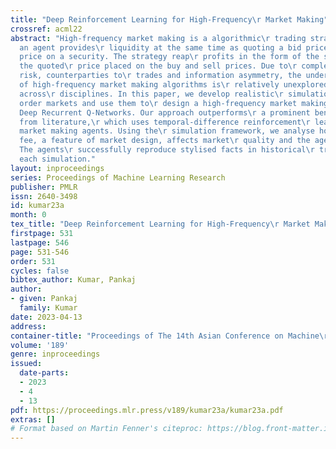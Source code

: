 ```yaml
---
title: "Deep Reinforcement Learning for High-Frequency\r Market Making"
crossref: acml22
abstract: "High-frequency market making is a algorithmic\r trading strategy in which
  an agent provides\r liquidity at the same time as quoting a bid price\r and an ask
  price on a security. The strategy reap\r profits in the form of the spread between
  the quoted\r price placed on the buy and sell prices. Due to\r complexity in inventory
  risk, counterparties to\r trades and information asymmetry, the understanding\r
  of high-frequency market making algorithms is\r relatively unexplored by academics
  across\r disciplines. In this paper, we develop realistic\r simulations of limit
  order markets and use them to\r design a high-frequency market making agent using\r
  Deep Recurrent Q-Networks. Our approach outperforms\r a prominent benchmark strategy
  from literature,\r which uses temporal-difference reinforcement\r learning to design
  market making agents. Using the\r simulation framework, we analyse how the maker-take\r
  fee, a feature of market design, affects market\r quality and the agent’s profitability.
  The agents\r successfully reproduce stylised facts in historical\r trade data from
  each simulation."
layout: inproceedings
series: Proceedings of Machine Learning Research
publisher: PMLR
issn: 2640-3498
id: kumar23a
month: 0
tex_title: "Deep Reinforcement Learning for High-Frequency\r Market Making"
firstpage: 531
lastpage: 546
page: 531-546
order: 531
cycles: false
bibtex_author: Kumar, Pankaj
author:
- given: Pankaj
  family: Kumar
date: 2023-04-13
address:
container-title: "Proceedings of The 14th Asian Conference on Machine\r Learning"
volume: '189'
genre: inproceedings
issued:
  date-parts:
  - 2023
  - 4
  - 13
pdf: https://proceedings.mlr.press/v189/kumar23a/kumar23a.pdf
extras: []
# Format based on Martin Fenner's citeproc: https://blog.front-matter.io/posts/citeproc-yaml-for-bibliographies/
---
```

